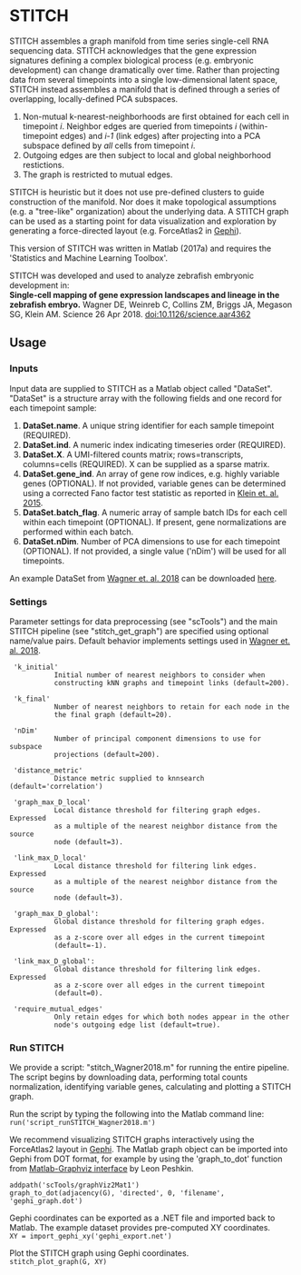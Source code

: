 STITCH
=========

STITCH assembles a graph manifold from time series single-cell RNA sequencing data.  STITCH acknowledges that the gene expression signatures defining a complex biological process (e.g. embryonic development) can change dramatically over time.  Rather than projecting data from several timepoints into a single low-dimensional latent space, STITCH instead assembles a manifold that is defined through a series of overlapping, locally-defined PCA subspaces.

1. Non-mutual k-nearest-neighborhoods are first obtained for each cell in timepoint _i_. Neighbor edges are queried from timepoints _i_ (within-timepoint edges) and _i-1_ (link edges) after projecting into a PCA subspace defined by _all_ cells from timepoint _i_.  
2. Outgoing edges are then subject to local and global neighborhood restictions.
3. The graph is restricted to mutual edges.

STITCH is heuristic but it does not use pre-defined clusters to guide construction of the manifold.  Nor does it make topological assumptions (e.g. a "tree-like" organization) about the underlying data.  A STITCH graph can be used as a starting point for data visualization and exploration by generating a force-directed layout (e.g. ForceAtlas2 in [Gephi](https://gephi.org/)).

This version of STITCH was written in Matlab (2017a) and requires the 'Statistics and Machine Learning Toolbox'.

STITCH was developed and used to analyze zebrafish embryonic development in:  
**Single-cell mapping of gene expression landscapes and lineage in the zebrafish embryo.**  Wagner DE, Weinreb C, Collins ZM, Briggs JA, Megason SG, Klein AM. Science 26 Apr 2018. [doi:10.1126/science.aar4362](http://science.sciencemag.org/content/early/2018/04/25/science.aar4362)


## Usage ##

### Inputs ###
Input data are supplied to STITCH as a Matlab object called "DataSet".  "DataSet" is a structure array with the following fields and one record for each timepoint sample:
1. **DataSet.name**. A unique string identifier for each sample timepoint (REQUIRED).
2. **DataSet.ind**.  A numeric index indicating timeseries order (REQUIRED).
3. **DataSet.X**.  A UMI-filtered counts matrix; rows=transcripts, columns=cells (REQUIRED).  X can be supplied as a sparse matrix.  
4. **DataSet.gene_ind**.  An array of gene row indices, e.g. highly variable genes (OPTIONAL). If not provided, variable genes can be determined  using a corrected Fano factor test statistic as reported in [Klein et. al. 2015](https://doi.org/10.1016/j.cell.2015.04.044).
5. **DataSet.batch_flag**. A numeric array of sample batch IDs for each cell within each timepoint (OPTIONAL). If present, gene normalizations are performed within each batch.
6. **DataSet.nDim**. Number of PCA dimensions to use for each timepoint (OPTIONAL). If not provided, a single value ('nDim') will be used for all timepoints.

An example DataSet from [Wagner et. al. 2018](http://science.sciencemag.org/content/early/2018/04/25/science.aar4362) can be downloaded [here](https://kleintools.hms.harvard.edu/paper_websites/wagner_zebrafish_timecourse2018/WagnerScience2018.mat).


### Settings ###
Parameter settings for data preprocessing (see "scTools") and the main STITCH pipeline (see "stitch_get_graph") are specified using optional name/value pairs.  Default behavior implements settings used in [Wagner et. al. 2018](http://science.sciencemag.org/content/early/2018/04/25/science.aar4362).

```
 'k_initial'
           Initial number of nearest neighbors to consider when
           constructing kNN graphs and timepoint links (default=200).

 'k_final'
           Number of nearest neighbors to retain for each node in the
           the final graph (default=20).

 'nDim'
           Number of principal component dimensions to use for subspace
           projections (default=200).

 'distance_metric'
           Distance metric supplied to knnsearch (default='correlation') 

 'graph_max_D_local'
           Local distance threshold for filtering graph edges. Expressed 
           as a multiple of the nearest neighbor distance from the source 
           node (default=3).

 'link_max_D_local'
           Local distance threshold for filtering link edges. Expressed 
           as a multiple of the nearest neighbor distance from the source 
           node (default=3).

 'graph_max_D_global':
           Global distance threshold for filtering graph edges. Expressed 
           as a z-score over all edges in the current timepoint 
           (default=-1).
           
 'link_max_D_global':
           Global distance threshold for filtering link edges. Expressed 
           as a z-score over all edges in the current timepoint 
           (default=0).           
           
 'require_mutual_edges'
           Only retain edges for which both nodes appear in the other 
           node's outgoing edge list (default=true).
```


### Run STITCH ###

We provide a script: "stitch_Wagner2018.m" for running the entire pipeline.  The script begins by downloading data, performing total counts normalization, identifying variable genes, calculating and plotting a STITCH graph.

Run the script by typing the following into the Matlab command line:     
  ```run('script_runSTITCH_Wagner2018.m')```

We recommend visualizing STITCH graphs interactively using the ForceAtlas2 layout in [Gephi](https://gephi.org/). The Matlab graph object can be imported into Gephi from DOT format, for example by using the 'graph_to_dot' function from [Matlab-Graphviz interface](https://www.mathworks.com/matlabcentral/fileexchange/4518-matlab-graphviz-interface) by Leon Peshkin.  
  ```
  addpath('scTools/graphViz2Mat1')
  graph_to_dot(adjacency(G), 'directed', 0, 'filename', 'gephi_graph.dot')
  ```

Gephi coordinates can be exported as a .NET file and imported back to Matlab.  The example dataset provides pre-computed XY coordinates.  
  ```XY = import_gephi_xy('gephi_export.net')```

Plot the STITCH graph using Gephi coordinates.    
  ```stitch_plot_graph(G, XY)```












